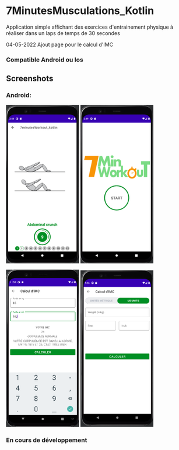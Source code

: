 # 7MinutesMusculations_Kotlin

Application simple affichant des exercices d'entrainement physique à réaliser dans un laps de temps de 30 secondes 

04-05-2022
Ajout page pour le calcul d'IMC

### Compatible Android ou Ios

## Screenshots


### Android:


<img src="screenshots/screenshot1.png" width="200"> <img src="screenshots/screenshot2.png" width="200">

<img src="screenshots/screenshot3.png" width="200"> <img src="screenshots/screenshot4.png" width="200">




### En cours de développement
